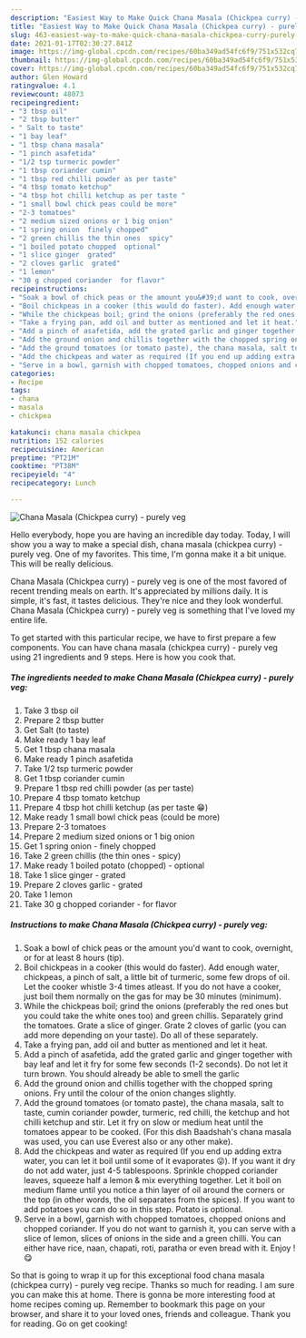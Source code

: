 ```yaml
---
description: "Easiest Way to Make Quick Chana Masala (Chickpea curry) - purely veg"
title: "Easiest Way to Make Quick Chana Masala (Chickpea curry) - purely veg"
slug: 463-easiest-way-to-make-quick-chana-masala-chickpea-curry-purely-veg
date: 2021-01-17T02:30:27.841Z
image: https://img-global.cpcdn.com/recipes/60ba349ad54fc6f9/751x532cq70/chana-masala-chickpea-curry-purely-veg-recipe-main-photo.jpg
thumbnail: https://img-global.cpcdn.com/recipes/60ba349ad54fc6f9/751x532cq70/chana-masala-chickpea-curry-purely-veg-recipe-main-photo.jpg
cover: https://img-global.cpcdn.com/recipes/60ba349ad54fc6f9/751x532cq70/chana-masala-chickpea-curry-purely-veg-recipe-main-photo.jpg
author: Glen Howard
ratingvalue: 4.1
reviewcount: 48073
recipeingredient:
- "3 tbsp oil"
- "2 tbsp butter"
- " Salt to taste"
- "1 bay leaf"
- "1 tbsp chana masala"
- "1 pinch asafetida"
- "1/2 tsp turmeric powder"
- "1 tbsp coriander cumin"
- "1 tbsp red chilli powder as per taste"
- "4 tbsp tomato ketchup"
- "4 tbsp hot chilli ketchup as per taste "
- "1 small bowl chick peas could be more"
- "2-3 tomatoes"
- "2 medium sized onions or 1 big onion"
- "1 spring onion  finely chopped"
- "2 green chillis the thin ones  spicy"
- "1 boiled potato chopped  optional"
- "1 slice ginger  grated"
- "2 cloves garlic  grated"
- "1 lemon"
- "30 g chopped coriander  for flavor"
recipeinstructions:
- "Soak a bowl of chick peas or the amount you&#39;d want to cook, overnight, or for at least 8 hours (tip)."
- "Boil chickpeas in a cooker (this would do faster). Add enough water, chickpeas, a pinch of salt, a little bit of turmeric, some few drops of oil. Let the cooker whistle 3-4 times atleast. If you do not have a cooker, just boil them normally on the gas for may be 30 minutes (minimum)."
- "While the chickpeas boil; grind the onions (preferably the red ones but you could take the white ones too) and green chillis. Separately grind the tomatoes. Grate a slice of ginger. Grate 2 cloves of garlic (you can add more depending on your taste). Do all of these separately."
- "Take a frying pan, add oil and butter as mentioned and let it heat."
- "Add a pinch of asafetida, add the grated garlic and ginger together with bay leaf and let it fry for some few seconds (1-2 seconds). Do not let it turn brown. You should already be able to smell the garlic"
- "Add the ground onion and chillis together with the chopped spring onions. Fry until the colour of the onion changes slightly."
- "Add the ground tomatoes (or tomato paste), the chana masala, salt to taste, cumin coriander powder, turmeric, red chilli, the ketchup and hot chilli ketchup and stir. Let it fry on slow or medium heat until the tomatoes appear to be cooked. (For this dish Baadshah&#39;s chana masala was used, you can use Everest also or any other make)."
- "Add the chickpeas and water as required (If you end up adding extra water, you can let it boil until some of it evaporates 😜). If you want it dry do not add water, just 4-5 tablespoons. Sprinkle chopped coriander leaves, squeeze half a lemon &amp; mix everything together. Let it boil on medium flame until you notice a thin layer of oil around the corners or the top (in other words, the oil separates from the spices). If you want to add potatoes you can do so in this step. Potato is optional."
- "Serve in a bowl, garnish with chopped tomatoes, chopped onions and chopped coriander. If you do not want to garnish it, you can serve with a slice of lemon, slices of onions in the side and a green chilli. You can either have rice, naan, chapati, roti, paratha or even bread with it. Enjoy ! 😋"
categories:
- Recipe
tags:
- chana
- masala
- chickpea

katakunci: chana masala chickpea 
nutrition: 152 calories
recipecuisine: American
preptime: "PT21M"
cooktime: "PT38M"
recipeyield: "4"
recipecategory: Lunch

---
```



![Chana Masala (Chickpea curry) - purely veg](https://img-global.cpcdn.com/recipes/60ba349ad54fc6f9/751x532cq70/chana-masala-chickpea-curry-purely-veg-recipe-main-photo.jpg)

Hello everybody, hope you are having an incredible day today. Today, I will show you a way to make a special dish, chana masala (chickpea curry) - purely veg. One of my favorites. This time, I'm gonna make it a bit unique. This will be really delicious.



Chana Masala (Chickpea curry) - purely veg is one of the most favored of recent trending meals on earth. It's appreciated by millions daily. It is simple, it's fast, it tastes delicious. They're nice and they look wonderful. Chana Masala (Chickpea curry) - purely veg is something that I've loved my entire life.


To get started with this particular recipe, we have to first prepare a few components. You can have chana masala (chickpea curry) - purely veg using 21 ingredients and 9 steps. Here is how you cook that.

<!--inarticleads1-->

##### The ingredients needed to make Chana Masala (Chickpea curry) - purely veg:

1. Take 3 tbsp oil
1. Prepare 2 tbsp butter
1. Get  Salt (to taste)
1. Make ready 1 bay leaf
1. Get 1 tbsp chana masala
1. Make ready 1 pinch asafetida
1. Take 1/2 tsp turmeric powder
1. Get 1 tbsp coriander cumin
1. Prepare 1 tbsp red chilli powder (as per taste)
1. Prepare 4 tbsp tomato ketchup
1. Prepare 4 tbsp hot chilli ketchup (as per taste 😁)
1. Make ready 1 small bowl chick peas (could be more)
1. Prepare 2-3 tomatoes
1. Prepare 2 medium sized onions or 1 big onion
1. Get 1 spring onion - finely chopped
1. Take 2 green chillis (the thin ones - spicy)
1. Make ready 1 boiled potato (chopped) - optional
1. Take 1 slice ginger - grated
1. Prepare 2 cloves garlic - grated
1. Take 1 lemon
1. Take 30 g chopped coriander - for flavor




<!--inarticleads2-->

##### Instructions to make Chana Masala (Chickpea curry) - purely veg:

1. Soak a bowl of chick peas or the amount you&#39;d want to cook, overnight, or for at least 8 hours (tip).
1. Boil chickpeas in a cooker (this would do faster). Add enough water, chickpeas, a pinch of salt, a little bit of turmeric, some few drops of oil. Let the cooker whistle 3-4 times atleast. If you do not have a cooker, just boil them normally on the gas for may be 30 minutes (minimum).
1. While the chickpeas boil; grind the onions (preferably the red ones but you could take the white ones too) and green chillis. Separately grind the tomatoes. Grate a slice of ginger. Grate 2 cloves of garlic (you can add more depending on your taste). Do all of these separately.
1. Take a frying pan, add oil and butter as mentioned and let it heat.
1. Add a pinch of asafetida, add the grated garlic and ginger together with bay leaf and let it fry for some few seconds (1-2 seconds). Do not let it turn brown. You should already be able to smell the garlic
1. Add the ground onion and chillis together with the chopped spring onions. Fry until the colour of the onion changes slightly.
1. Add the ground tomatoes (or tomato paste), the chana masala, salt to taste, cumin coriander powder, turmeric, red chilli, the ketchup and hot chilli ketchup and stir. Let it fry on slow or medium heat until the tomatoes appear to be cooked. (For this dish Baadshah&#39;s chana masala was used, you can use Everest also or any other make).
1. Add the chickpeas and water as required (If you end up adding extra water, you can let it boil until some of it evaporates 😜). If you want it dry do not add water, just 4-5 tablespoons. Sprinkle chopped coriander leaves, squeeze half a lemon &amp; mix everything together. Let it boil on medium flame until you notice a thin layer of oil around the corners or the top (in other words, the oil separates from the spices). If you want to add potatoes you can do so in this step. Potato is optional.
1. Serve in a bowl, garnish with chopped tomatoes, chopped onions and chopped coriander. If you do not want to garnish it, you can serve with a slice of lemon, slices of onions in the side and a green chilli. You can either have rice, naan, chapati, roti, paratha or even bread with it. Enjoy ! 😋




So that is going to wrap it up for this exceptional food chana masala (chickpea curry) - purely veg recipe. Thanks so much for reading. I am sure you can make this at home. There is gonna be more interesting food at home recipes coming up. Remember to bookmark this page on your browser, and share it to your loved ones, friends and colleague. Thank you for reading. Go on get cooking!
